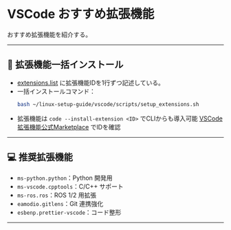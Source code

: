 # VSCode おすすめ拡張機能

おすすめ拡張機能を紹介する。

---
## 🌟 拡張機能一括インストール

- [extensions.list](./extensions.list) に拡張機能IDを1行ずつ記述している。
- 一括インストールコマンド：
    ```bash
    bash ~/linux-setup-guide/vscode/scripts/setup_extensions.sh
    ```
- 拡張機能は `code --install-extension <ID>` でCLIからも導入可能
    [VSCode 拡張機能公式Marketplace](https://marketplace.visualstudio.com/vscode) でIDを確認

----

## 💻 推奨拡張機能

<!-- TODO 拡張機能の一覧表 -->

- `ms-python.python`：Python 開発用
- `ms-vscode.cpptools`：C/C++ サポート
- `ms-ros.ros`：ROS 1/2 用拡張
- `eamodio.gitlens`：Git 連携強化
- `esbenp.prettier-vscode`：コード整形


---

